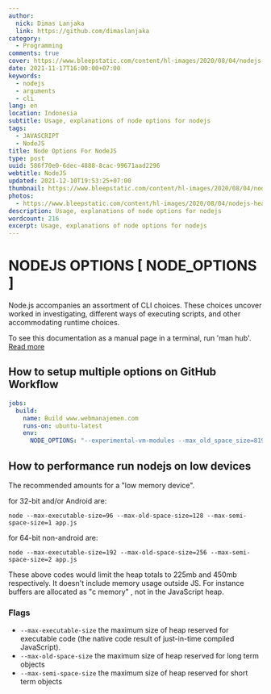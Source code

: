 ```yaml
---
author:
  nick: Dimas Lanjaka
  link: https://github.com/dimaslanjaka
category:
  - Programming
comments: true
cover: https://www.bleepstatic.com/content/hl-images/2020/08/04/nodejs-header.jpg
date: 2021-11-17T16:00:00+07:00
keywords:
  - nodejs
  - arguments
  - cli
lang: en
location: Indonesia
subtitle: Usage, explanations of node options for nodejs
tags:
  - JAVASCRIPT
  - NodeJS
title: Node Options For NodeJS
type: post
uuid: 586f70e0-6dec-4888-8cac-99671aad2296
webtitle: NodeJS
updated: 2021-12-10T19:53:25+07:00
thumbnail: https://www.bleepstatic.com/content/hl-images/2020/08/04/nodejs-header.jpg
photos:
  - https://www.bleepstatic.com/content/hl-images/2020/08/04/nodejs-header.jpg
description: Usage, explanations of node options for nodejs
wordcount: 216
excerpt: Usage, explanations of node options for nodejs
---
```


# NODEJS OPTIONS [ NODE_OPTIONS ]

Node.js accompanies an assortment of CLI choices. These choices uncover worked in investigating, different ways of executing scripts, and other accommodating runtime choices.

To see this documentation as a manual page in a terminal, run 'man hub'. [Read more](https://nodejs.org/api/cli.html)

## How to setup multiple options on GitHub Workflow
```yaml
jobs:
  build:
    name: Build www.webmanajemen.com
    runs-on: ubuntu-latest
    env:
      NODE_OPTIONS: "--experimental-vm-modules --max_old_space_size=8192"
```

## How to performance run nodejs on low devices
The recommended amounts for a "low memory device".

for 32-bit and/or Android are:
```shell
node --max-executable-size=96 --max-old-space-size=128 --max-semi-space-size=1 app.js
```
for 64-bit non-android are:
```shell
node --max-executable-size=192 --max-old-space-size=256 --max-semi-space-size=2 app.js
```
These above codes would limit the heap totals to 225mb and 450mb respectively. It doesn't include memory usage outside JS. For instance buffers are allocated as "c memory" , not in the JavaScript heap.

### Flags
- `--max-executable-size` the maximum size of heap reserved for executable code (the native code result of just-in-time compiled JavaScript).
- `--max-old-space-size` the maximum size of heap reserved for long term objects
- `--max-semi-space-size` the maximum size of heap reserved for short term objects

